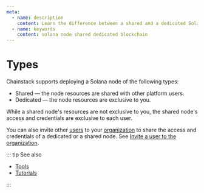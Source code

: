 ```yaml
---
meta:
  - name: description
    content: Learn the difference between a shared and a dedicated Solana node deployed with the Chainstack managed blockchain services.
  - name: keywords
    content: solana node shared dedicated blockchain
---
```


# Types

Chainstack supports deploying a Solana node of the following types:

* Shared — the node resources are shared with other platform users.
* Dedicated — the node resources are exclusive to you.

While a shared node's resources are not exclusive to you, the shared node's access and credentials are exclusive to each user.

You can also invite other [users](/glossary/user) to your [organization](/glossary/organization) to share the access and credentials of a dedicated or a shared node. See [Invite a user to the organization](/platform/invite-a-user-to-the-organization).

::: tip See also

* [Tools](/operations/solana/tools)
* [Tutorials](/tutorials/solana/)

:::
